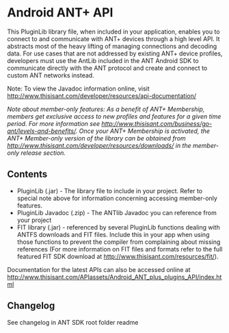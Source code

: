 # Android ANT+ API
This PluginLib library file, when included in your application, enables you to connect to and communicate with ANT+ devices through a high level API. It abstracts most of the heavy lifting of managing connections and decoding data. For use cases that are not addressed by existing ANT+ device profiles, developers must use the AntLib included in the ANT Android SDK to communicate directly with the ANT protocol and create and connect to custom ANT networks instead.

Note: To view the Javadoc information online, visit http://www.thisisant.com/developer/resources/api-documentation/

<i>Note about member-only features: As a benefit of ANT+ Membership, members get exclusive access to new profiles and features for a given time period. For more information see http://www.thisisant.com/business/go-ant/levels-and-benefits/. Once your ANT+ Membership is activated, the ANT+ Member-only version of the library can be obtained from http://www.thisisant.com/developer/resources/downloads/ in the member-only release section. </i>

## Contents
* PluginLib (.jar) - The library file to include in your project. Refer to special note above for information concerning accessing member-only features.
* PluginLib Javadoc (.zip) - The ANTlib Javadoc you can reference from your project
* FIT library (.jar) - referenced by several PluginLib functions dealing with ANTFS downloads and FIT files. Include this in your app when using those functions to prevent the compiler from complaining about missing references (For more information on FIT files and formats refer to the full featured FIT SDK download at http://www.thisisant.com/resources/fit/).

Documentation for the latest APIs can also be accessed online at http://www.thisisant.com/APIassets/Android_ANT_plus_plugins_API/index.html


## Changelog
See changelog in ANT SDK root folder readme